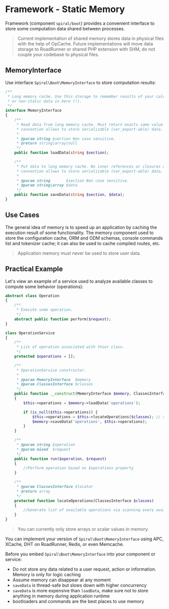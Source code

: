 # Framework - Static Memory
Framework (component `spiral/boot`) provides a convenient interface to store some computation data shared between processes.  

> Current implementation of shared memory stores data in physical files with the help of OpCache. Future implementations will
move data storage to RoadRunner or shared PHP extension with SHM, do not couple your codebase to physical files.  

## MemoryInterface
Use interface `Spiral\Boot\MemoryInterface` to store computation results:

```php
/**
 * Long memory cache. Use this storage to remember results of your calculations, do not store user
 * or non-static data in here (!).
 */
interface MemoryInterface
{
    /**
     * Read data from long memory cache. Must return exacts same value as saved or null. Current
     * convention allows to store serializable (var_export-able) data.
     *
     * @param string $section Non case sensitive.
     * @return string|array|null
     */
    public function loadData(string $section);

    /**
     * Put data to long memory cache. No inner references or closures are allowed. Current
     * convention allows to store serializable (var_export-able) data.
     *
     * @param string       $section Non case sensitive.
     * @param string|array $data
     */
    public function saveData(string $section, $data);
}
```

## Use Cases
The general idea of memory is to speed up an application by caching the execution result of some functionality. The memory component used to store the configuration cache, ORM and ODM schemas, console commands list and tokenizer cache; 
it can also be used to cache compiled routes, etc.
 
 > Application memory must never be used to store user data.

## Practical Example
Let's view an example of a service used to analyze available classes to compute some behavior (operations):

```php
abstract class Operation 
{
    /**
     * Execute some operation.
     */
    abstract public function perform($request);
}

class OperationService
{
    /**
     * List of operation associated with thier class.
     */
    protected $operations = [];

    /**
     * OperationService constructor.
     *
     * @param MemoryInterface  $memory
     * @param ClassesInterface $classes
     */
    public function __construct(MemoryInterface $memory, ClassesInterface $classes)
    {
        $this->operations = $memory->loadData('operations');

        if (is_null($this->operations)) {
            $this->operations = $this->locateOperations($classes); // slow operation
            $memory->saveData('operations', $this->operations);
        }      
    }

    /**
     * @param string $operation
     * @param mixed  $request
     */
    public function run($operation, $request)
    {
        //Perform operation based on $operations property
    }

    /**
     * @param ClassesInterface $locator
     * @return array
     */
    protected function locateOperations(ClassesInterface $classes)
    {
        //Generate list of available operations via scanning every available class
    }
}
```

> You can currently only store arrays or scalar values in memory.

You can implement your version of `Spiral\Boot\MemoryInterface` using APC, XCache, DHT on RoadRunner, Redis, or even Memcache. 

Before you embed `Spiral\Boot\MemoryInterface` into your component or service:
* Do not store any data related to a user request, action or information. Memory is only for logic caching
* Assume memory can disappear at any moment
* `saveData` is thread-safe but slows down with higher concurrency
* `saveData` is more expensive than `loadData`, make sure not to store anything in memory during application runtime
* bootloaders and commands are the best places to use memory

